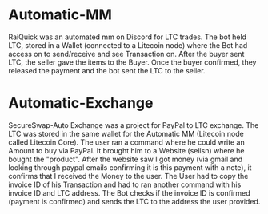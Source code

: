 # Automatic-MM
RaiQuick was an automated mm on Discord for LTC trades. The bot held LTC, stored in a Wallet (connected to a Litecoin node) where the Bot had access on to send/receive and see Transaction on. After the buyer sent LTC, the seller gave the items to the Buyer. Once the buyer confirmed, they released the payment and the bot sent the LTC to the seller.
# Automatic-Exchange
SecureSwap-Auto Exchange was a project for PayPal to LTC exchange. The LTC was stored in the same wallet for the Automatic MM (Litecoin node called Litecoin Core). The user ran a command where he could write an Amount to buy via PayPal. It brought him to a Website (sellsn) where he bought the "product". After the website saw I got money (via gmail and looking through paypal emails confirming it is this payment with a note), it confirms that I received the Money to the user. The User had to copy the invoice ID of his Transaction and had to ran another command with his invoice ID and LTC address. The Bot checks if the invoice ID is confirmed (payment is confirmed) and sends the LTC to the address the user provided.
